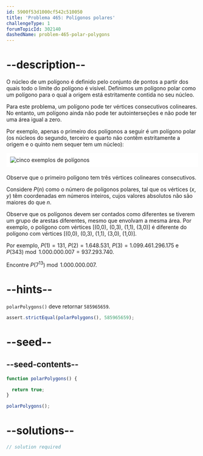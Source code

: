 ```yaml
---
id: 5900f53d1000cf542c510050
title: 'Problema 465: Polígonos polares'
challengeType: 1
forumTopicId: 302140
dashedName: problem-465-polar-polygons
---
```


# --description--

O núcleo de um polígono é definido pelo conjunto de pontos a partir dos quais todo o limite do polígono é visível. Definimos um polígono polar como um polígono para o qual a origem está estritamente contida no seu núcleo.

Para este problema, um polígono pode ter vértices consecutivos colineares. No entanto, um polígono ainda não pode ter autointerseções e não pode ter uma área igual a zero.

Por exemplo, apenas o primeiro dos polígonos a seguir é um polígono polar (os núcleos do segundo, terceiro e quarto não contêm estritamente a origem e o quinto nem sequer tem um núcleo):

<img alt="cinco exemplos de polígonos" src="https://cdn.freecodecamp.org/curriculum/project-euler/polar-polygons.png" style="background-color: white; padding: 10px; display: block; margin-right: auto; margin-left: auto; margin-bottom: 1.2rem;" />

Observe que o primeiro polígono tem três vértices colineares consecutivos.

Considere $P(n)$ como o número de polígonos polares, tal que os vértices $(x, y)$ têm coordenadas em números inteiros, cujos valores absolutos não são maiores do que $n$.

Observe que os polígonos devem ser contados como diferentes se tiverem um grupo de arestas diferentes, mesmo que envolvam a mesma área. Por exemplo, o polígono com vértices [(0,0), (0,3), (1,1), (3,0)] é diferente do polígono com vértices [(0,0), (0,3), (1,1), (3,0), (1,0)].

Por exemplo, $P(1) = 131$, $P(2) = 1.648.531$, $P(3) = 1.099.461.296.175$ e $P(343)\bmod 1.000.000.007 = 937.293.740$.

Encontre $P(7^{13})\bmod 1.000.000.007$.

# --hints--

`polarPolygons()` deve retornar `585965659`.

```js
assert.strictEqual(polarPolygons(), 585965659);
```

# --seed--

## --seed-contents--

```js
function polarPolygons() {

  return true;
}

polarPolygons();
```

# --solutions--

```js
// solution required
```
